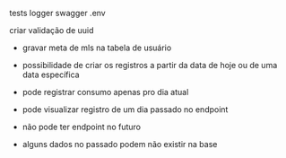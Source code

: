tests
logger
swagger
.env

criar validação de uuid

- gravar meta de mls na tabela de usuário

- possibilidade de criar os registros a partir da data de hoje ou de uma data específica
- pode registrar consumo apenas pro dia atual
- pode visualizar registro de um dia passado no endpoint
- não pode ter endpoint no futuro
- alguns dados no passado podem não existir na base